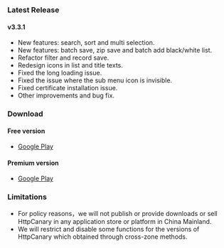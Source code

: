 ### Latest Release

#### v3.3.1
- New features: search, sort and multi selection.
- New features: batch save, zip save and batch add black/white list.
- Refactor filter and record save.
- Redesign icons in list and title texts.
- Fixed the long loading issue.
- Fixed the issue where the sub menu icon is invisible.
- Fixed certificate installation issue.
- Other improvements and bug fix.


### Download

#### Free version
- [Google Play](https://play.google.com/store/apps/details?id=com.guoshi.httpcanary)

#### Premium version
- [Google Play](https://play.google.com/store/apps/details?id=com.guoshi.httpcanary.premium)

### Limitations
- For policy reasons，we will not publish or provide downloads or sell HttpCanary in any application store or platform in China Mainland.
- We will restrict and disable some functions for the versions of HttpCanary which obtained through cross-zone methods.
